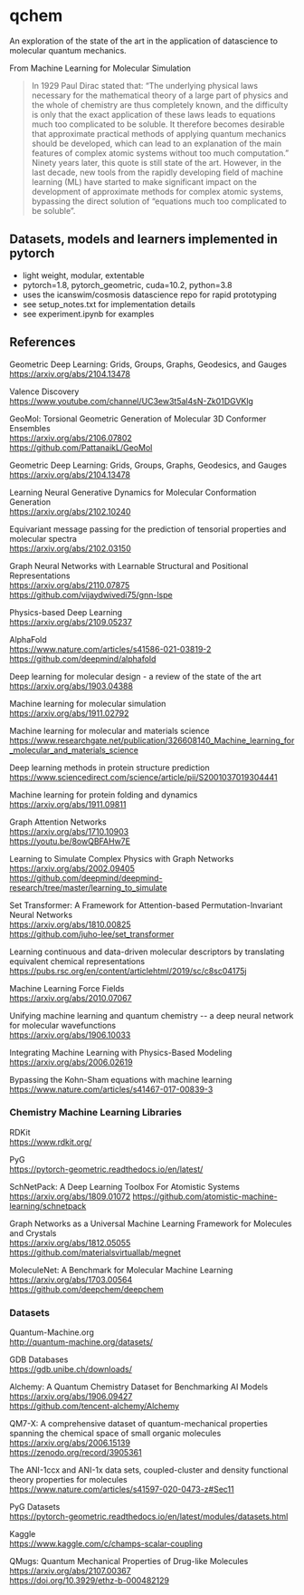 # qchem 
An exploration of the state of the art in the application of datascience to molecular quantum mechanics. 

From Machine Learning for Molecular Simulation  
>In 1929 Paul Dirac stated that: “The underlying physical laws necessary for the mathematical theory of a large part of physics and the whole of chemistry are thus completely known, and the difficulty is only that the exact application of these laws leads to equations much too complicated to be soluble.  It therefore becomes desirable that approximate practical methods of applying quantum mechanics should be developed, which can lead to an explanation of the main features of complex atomic systems without too much computation.”  Ninety years later,  this quote is still state of the art.  However, in the last decade, new tools from the rapidly developing field of machine learning (ML) have started to make significant impact on the development of approximate methods for complex atomic systems, bypassing the direct solution of “equations much too complicated to be soluble”.

## Datasets, models and learners implemented in pytorch 
* light weight, modular, extentable
* pytorch=1.8, pytorch_geometric, cuda=10.2, python=3.8
* uses the icanswim/cosmosis datascience repo for rapid prototyping
* see setup_notes.txt for implementation details
* see experiment.ipynb for examples


## References 
Geometric Deep Learning: Grids, Groups, Graphs, Geodesics, and Gauges  
https://arxiv.org/abs/2104.13478 

Valence Discovery  
https://www.youtube.com/channel/UC3ew3t5al4sN-Zk01DGVKlg 

GeoMol: Torsional Geometric Generation of Molecular 3D Conformer Ensembles  
https://arxiv.org/abs/2106.07802  
https://github.com/PattanaikL/GeoMol 

Geometric Deep Learning: Grids, Groups, Graphs, Geodesics, and Gauges  
https://arxiv.org/abs/2104.13478 

Learning Neural Generative Dynamics for Molecular Conformation Generation  
https://arxiv.org/abs/2102.10240 

Equivariant message passing for the prediction of tensorial properties and molecular spectra  
https://arxiv.org/abs/2102.03150 

Graph Neural Networks with Learnable Structural and Positional Representations  
https://arxiv.org/abs/2110.07875  
https://github.com/vijaydwivedi75/gnn-lspe 

Physics-based Deep Learning  
https://arxiv.org/abs/2109.05237 

AlphaFold  
https://www.nature.com/articles/s41586-021-03819-2  
https://github.com/deepmind/alphafold 

Deep learning for molecular design - a review of the state of the art  
https://arxiv.org/abs/1903.04388 

Machine learning for molecular simulation  
https://arxiv.org/abs/1911.02792 

Machine learning for molecular and materials science  
https://www.researchgate.net/publication/326608140_Machine_learning_for_molecular_and_materials_science 

Deep learning methods in protein structure prediction  
https://www.sciencedirect.com/science/article/pii/S2001037019304441 

Machine learning for protein folding and dynamics  
https://arxiv.org/abs/1911.09811 

Graph Attention Networks  
https://arxiv.org/abs/1710.10903  
https://youtu.be/8owQBFAHw7E  

Learning to Simulate Complex Physics with Graph Networks  
https://arxiv.org/abs/2002.09405  
https://github.com/deepmind/deepmind-research/tree/master/learning_to_simulate 

Set Transformer: A Framework for Attention-based Permutation-Invariant Neural Networks  
https://arxiv.org/abs/1810.00825  
https://github.com/juho-lee/set_transformer 

Learning continuous and data-driven molecular descriptors by translating equivalent chemical representations  
https://pubs.rsc.org/en/content/articlehtml/2019/sc/c8sc04175j 

Machine Learning Force Fields  
https://arxiv.org/abs/2010.07067 

Unifying machine learning and quantum chemistry -- a deep neural network for molecular wavefunctions  
https://arxiv.org/abs/1906.10033 

Integrating Machine Learning with Physics-Based Modeling  
https://arxiv.org/abs/2006.02619 

Bypassing the Kohn-Sham equations with machine learning  
https://www.nature.com/articles/s41467-017-00839-3 

### Chemistry Machine Learning Libraries 
RDKit  
https://www.rdkit.org/ 

PyG  
https://pytorch-geometric.readthedocs.io/en/latest/  

SchNetPack: A Deep Learning Toolbox For Atomistic Systems  
https://arxiv.org/abs/1809.01072 
https://github.com/atomistic-machine-learning/schnetpack 

Graph Networks as a Universal Machine Learning Framework for Molecules and Crystals  
https://arxiv.org/abs/1812.05055  
https://github.com/materialsvirtuallab/megnet 

MoleculeNet: A Benchmark for Molecular Machine Learning  
https://arxiv.org/abs/1703.00564  
https://github.com/deepchem/deepchem 

### Datasets 
Quantum-Machine.org  
http://quantum-machine.org/datasets/ 

GDB Databases  
https://gdb.unibe.ch/downloads/ 

Alchemy: A Quantum Chemistry Dataset for Benchmarking AI Models  
https://arxiv.org/abs/1906.09427  
https://github.com/tencent-alchemy/Alchemy 

QM7-X: A comprehensive dataset of quantum-mechanical properties spanning the chemical space of small organic molecules  
https://arxiv.org/abs/2006.15139  
https://zenodo.org/record/3905361 

The ANI-1ccx and ANI-1x data sets, coupled-cluster and density functional theory properties for molecules  
https://www.nature.com/articles/s41597-020-0473-z#Sec11 

PyG Datasets  
https://pytorch-geometric.readthedocs.io/en/latest/modules/datasets.html 

Kaggle  
https://www.kaggle.com/c/champs-scalar-coupling 

QMugs: Quantum Mechanical Properties of Drug-like Molecules  
https://arxiv.org/abs/2107.00367  
https://doi.org/10.3929/ethz-b-000482129 





